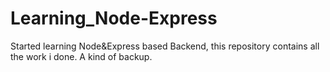 # Learning_Node-Express
Started learning Node&amp;Express based Backend, this repository contains all the work i done. A kind of backup.
